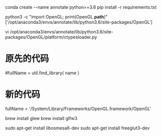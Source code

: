 conda create --name annotate python==3.6
pip install -r requirements.txt

python3 -c "import OpenGL; print(OpenGL.__path__)"
['/opt/anaconda3/envs/annotate/lib/python3.6/site-packages/OpenGL']

vi /opt/anaconda3/envs/annotate/lib/python3.6/site-packages/OpenGL/platform/ctypesloader.py

# 原先的代码
#fullName = util.find_library( name )
# 新的代码
fullName = '/System/Library/Frameworks/OpenGL.framework/OpenGL'

brew install glew
brew install glfw3

sudo apt-get install libosmesa6-dev
sudo apt-get install freeglut3-dev